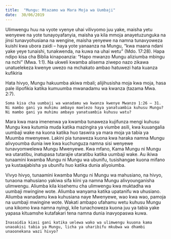 ```yaml
---
title:  "Mungu: Mtazamo wa Mara Moja wa Uumbaji"
date:  30/06/2019
---
```


Ulimwengu huu na vyote vyenye uhai vilivyomo juu yake, maisha yetu wenyewe na yote tunayoyafanyia, maisha ya kila mmoja anayetuzunguka na jinsi tunavyohusiana na wengine, maisha yenyewe na namna tunavyoweza kuishi kwa ubora zaidi – haya yote yanaanza na Mungu, “kwa maana ndani yake yeye tunaishi, tunakwenda, na kuwa na uhai wetu” (Mdo. 17:28). Hapa ndipo kisa cha Biblia kinapoanzia: “Hapo mwanzo Mungu aliziumba mbingu na nchi” (Mwa. 1:1). Na ukweli kwamba alisema ziwepo nazo zikawa unatuelekeza kwenye uwezo na mchakato ambao hatuwezi hata kuanza kufikiria

Hata hivyo, Mungu hakuumba akiwa mbali; alijihusisha moja kwa moja, hasa pale ilipofikia katika kumuumba mwanadamu wa kwanza (tazama Mwa. 2:7).

`Soma kisa cha uumbaji wa wanadamu wa kwanza kwenye Mwanzo 1:26 – 31. Ni mambo gani ya muhimu ambayo maelezo haya yanatuambia kuhusu Mungu? Ni mambo gani ya muhimu ambayo yanatuambia kuhusu watu?`

Mara kwa mara imenenwa ya kwamba tunaweza kujifunza mengi kuhusu Mungu kwa kutumia muda katika mazingira ya viumbe asili, kwa kuuangalia uumbaji wake na kuona katika huo taswira ya mara moja ya tabia ya Muumba mwenyewe. Lakini pia tunaweza kuona kwa haraka namna Mungu alivyoumba dunia iwe kwa kuchunguza namna sisi wenyewe tunavyomwelewa Mungu Mwenyewe. Kwa mfano, Kama Mungu ni Mungu wa utaratibu, inatupasa tutarajie utaratibu katika uumbaji wake. Au ikiwa tunaamini kwamba Mungu ni Mungu wa ubunifu, tusishangae kuona mifano ya kustaajabisha ya ubunifu huo katika dunia aliyoiumba.

Vivyo hivyo, tunaamini kwamba Mungu ni Mungu wa mahusiano, na hivyo, tunaona mahusiano yakiwa sifa kiini ya namna Mungu alivyounganisha ulimwengu. Aliumba kila kisehemu cha ulimwengu kwa muktadha wa uumbaji mwingine wote. Aliumba wanyama katika upatanifu wa uhusiano. Aliumba wanadamu kwa kuhusiana naye Mwenyewe, wao kwa wao, pamoja na uumbaji mwingine wote. Wakati ambapo ufahamu wetu kuhusu Mungu una kikomo kwa namna nyingi, kile tunachoweza kuona juu ya tabia yake yapasa kituamshe kutafakari tena namna dunia inavyopaswa kuwa.

`Inasaidia kiasi gani katika uelewa wako wa ulimwengu kuuona kama unaoakisi tabia ya Mungu, licha ya uharibifu mkubwa wa dhambi unaoonekana wazi hivyo?`